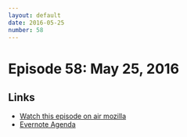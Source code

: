 ```yaml
---
layout: default
date: 2016-05-25
number: 58
---
```


# Episode 58: May 25, 2016

## Links
* [Watch this episode on air mozilla](https://air.mozilla.org/the-joy-of-coding-episode-58/)
* [Evernote Agenda](https://www.evernote.com/l/AbJXCIeV4HtCtrytdLjz8btHDMAd6FzyYUw)
